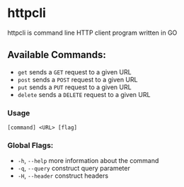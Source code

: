 # httpcli

httpcli is command line HTTP client program written in GO

## Available Commands:
+ `get` sends a `GET` request to a given URL
+ `post` sends a `POST` request to a given URL
+ `put` sends a `PUT` request to a given URL
+ `delete` sends a `DELETE` request to a given URL
### Usage
`[command] <URL> [flag]`
### Global Flags:
+ `-h`, `--help` more information about the command
+ `-q`, `--query` construct query parameter
+ `-H`, `--header` construct headers
